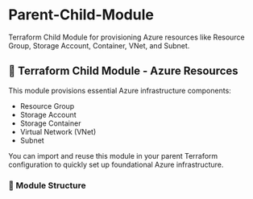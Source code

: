 # Parent-Child-Module
Terraform Child Module for provisioning Azure resources like Resource Group, Storage Account, Container, VNet, and Subnet.
## 🔧 Terraform Child Module - Azure Resources

This module provisions essential Azure infrastructure components:

- Resource Group
- Storage Account
- Storage Container
- Virtual Network (VNet)
- Subnet

You can import and reuse this module in your parent Terraform configuration to quickly set up foundational Azure infrastructure.

### 📁 Module Structure

